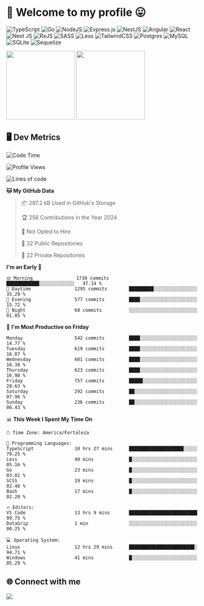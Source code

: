 # 🎉 Welcome to my profile 😛

![TypeScript](https://img.shields.io/badge/typescript-%23007ACC.svg?style=for-the-badge&logo=typescript&logoColor=white)
![Go](https://img.shields.io/badge/go-%2300ADD8.svg?style=for-the-badge&logo=go&logoColor=white)
![NodeJS](https://img.shields.io/badge/node.js-6DA55F?style=for-the-badge&logo=node.js&logoColor=white)
![Express.js](https://img.shields.io/badge/express.js-%23404d59.svg?style=for-the-badge&logo=express&logoColor=%2361DAFB)
![NestJS](https://img.shields.io/badge/nestjs-%23E0234E.svg?style=for-the-badge&logo=nestjs&logoColor=white)
![Angular](https://img.shields.io/badge/angular-%23DD0031.svg?style=for-the-badge&logo=angular&logoColor=white)
![React](https://img.shields.io/badge/react-%2320232a.svg?style=for-the-badge&logo=react&logoColor=%2361DAFB)
![Next JS](https://img.shields.io/badge/Next-black?style=for-the-badge&logo=next.js&logoColor=white)
![RxJS](https://img.shields.io/badge/rxjs-%23B7178C.svg?style=for-the-badge&logo=reactivex&logoColor=white)
![SASS](https://img.shields.io/badge/SASS-hotpink.svg?style=for-the-badge&logo=SASS&logoColor=white)
![Less](https://img.shields.io/badge/less-2B4C80?style=for-the-badge&logo=less&logoColor=white)
![TailwindCSS](https://img.shields.io/badge/tailwindcss-%2338B2AC.svg?style=for-the-badge&logo=tailwind-css&logoColor=white)
![Postgres](https://img.shields.io/badge/postgres-%23316192.svg?style=for-the-badge&logo=postgresql&logoColor=white)
![MySQL](https://img.shields.io/badge/mysql-4479A1.svg?style=for-the-badge&logo=mysql&logoColor=white)
![SQLite](https://img.shields.io/badge/sqlite-%2307405e.svg?style=for-the-badge&logo=sqlite&logoColor=white)
![Sequelize](https://img.shields.io/badge/Sequelize-52B0E7?style=for-the-badge&logo=Sequelize&logoColor=white)

<div>
  <img height="180em" src="https://github-readme-stats.vercel.app/api?username=VinicciusSantos&include_all_commits=true&count_private=true&theme=github_dark"/>
  <img height="180em" src="https://github-readme-stats.vercel.app/api/top-langs/?username=VinicciusSantos&langs_count=6&layout=compact&include_all_commits=true&count_private=true&theme=github_dark"/>
</div>

## 🖥️ Dev Metrics

<!--START_SECTION:waka-->
![Code Time](http://img.shields.io/badge/Code%20Time-2%2C043%20hrs%2011%20mins-blue)

![Profile Views](http://img.shields.io/badge/Profile%20Views-0-blue)

![Lines of code](https://img.shields.io/badge/From%20Hello%20World%20I%27ve%20Written-5.4%20million%20lines%20of%20code-blue)

**🐱 My GitHub Data** 

> 📦 297.2 kB Used in GitHub's Storage 
 > 
> 🏆 256 Contributions in the Year 2024
 > 
> 🚫 Not Opted to Hire
 > 
> 📜 32 Public Repositories 
 > 
> 🔑 22 Private Repositories 
 > 
**I'm an Early 🐤** 

```text
🌞 Morning                1730 commits        ████████████░░░░░░░░░░░░░   47.14 % 
🌆 Daytime                1295 commits        █████████░░░░░░░░░░░░░░░░   35.29 % 
🌃 Evening                577 commits         ████░░░░░░░░░░░░░░░░░░░░░   15.72 % 
🌙 Night                  68 commits          ░░░░░░░░░░░░░░░░░░░░░░░░░   01.85 % 
```
📅 **I'm Most Productive on Friday** 

```text
Monday                   542 commits         ████░░░░░░░░░░░░░░░░░░░░░   14.77 % 
Tuesday                  619 commits         ████░░░░░░░░░░░░░░░░░░░░░   16.87 % 
Wednesday                601 commits         ████░░░░░░░░░░░░░░░░░░░░░   16.38 % 
Thursday                 623 commits         ████░░░░░░░░░░░░░░░░░░░░░   16.98 % 
Friday                   757 commits         █████░░░░░░░░░░░░░░░░░░░░   20.63 % 
Saturday                 292 commits         ██░░░░░░░░░░░░░░░░░░░░░░░   07.96 % 
Sunday                   236 commits         ██░░░░░░░░░░░░░░░░░░░░░░░   06.43 % 
```


📊 **This Week I Spent My Time On** 

```text
🕑︎ Time Zone: America/Fortaleza

💬 Programming Languages: 
TypeScript               10 hrs 27 mins      ████████████████████░░░░░   79.25 % 
Less                     40 mins             █░░░░░░░░░░░░░░░░░░░░░░░░   05.16 % 
Go                       23 mins             █░░░░░░░░░░░░░░░░░░░░░░░░   03.01 % 
SCSS                     19 mins             █░░░░░░░░░░░░░░░░░░░░░░░░   02.46 % 
Bash                     17 mins             █░░░░░░░░░░░░░░░░░░░░░░░░   02.20 % 

🔥 Editors: 
VS Code                  13 hrs 9 mins       █████████████████████████   99.75 % 
DataGrip                 1 min               ░░░░░░░░░░░░░░░░░░░░░░░░░   00.25 % 

💻 Operating System: 
Linux                    12 hrs 29 mins      ████████████████████████░   94.71 % 
Windows                  41 mins             █░░░░░░░░░░░░░░░░░░░░░░░░   05.29 % 
```


<!--END_SECTION:waka-->

## 🌐 Connect with me

<a href="https://www.linkedin.com/in/vinicius-guedes-b817aa223/"><img src="https://img.shields.io/badge/LinkedIn-0077B5?style=for-the-badge&logo=linkedin&logoColor=white"/></a>

